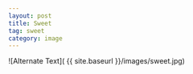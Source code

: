 ```yaml
---
layout: post
title: Sweet
tag: sweet
category: image
---
```


![Alternate Text]( {{ site.baseurl }}/images/sweet.jpg)